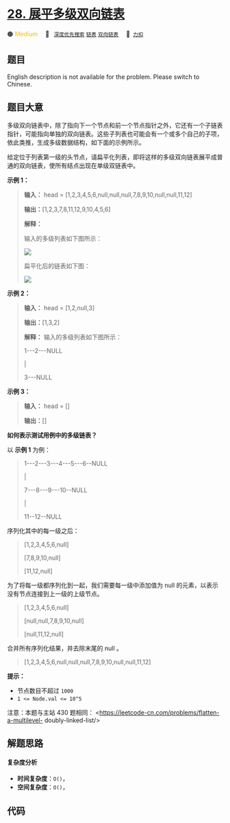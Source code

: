 # [28. 展平多级双向链表](https://2xiao.github.io/leetcode-js/offer2/jz_offer_II_028.html)

🟠 <font color=#ffb800>Medium</font>&emsp; 🔖&ensp; [`深度优先搜索`](/tag/depth-first-search.md) [`链表`](/tag/linked-list.md) [`双向链表`](/tag/doubly-linked-list.md)&emsp; 🔗&ensp;[`力扣`](https://leetcode.cn/problems/Qv1Da2)

## 题目

English description is not available for the problem. Please switch to
Chinese.


## 题目大意

多级双向链表中，除了指向下一个节点和前一个节点指针之外，它还有一个子链表指针，可能指向单独的双向链表。这些子列表也可能会有一个或多个自己的子项，依此类推，生成多级数据结构，如下面的示例所示。

给定位于列表第一级的头节点，请扁平化列表，即将这样的多级双向链表展平成普通的双向链表，使所有结点出现在单级双链表中。



**示例 1：**

> 
> 
> 
> 
> 
> **输入：** head = [1,2,3,4,5,6,null,null,null,7,8,9,10,null,null,11,12]
> 
> **输出：**[1,2,3,7,8,11,12,9,10,4,5,6]
> 
> **解释：**
> 
> 输入的多级列表如下图所示：
> 
> 
> 
> ![](https://assets.leetcode-cn.com/aliyun-lc-upload/uploads/2018/10/12/multilevellinkedlist.png)
> 
> 
> 
> 扁平化后的链表如下图：
> 
> 
> 
> ![](https://assets.leetcode-cn.com/aliyun-lc-upload/uploads/2018/10/12/multilevellinkedlistflattened.png)
> 
> 

**示例 2：**

> 
> 
> 
> 
> 
> **输入：** head = [1,2,null,3]
> 
> **输出：**[1,3,2]
> 
> **解释：** 输入的多级列表如下图所示：
> 
> 
> 
>   1---2---NULL
> 
>   |
> 
>   3---NULL
> 
> 

**示例 3：**

> 
> 
> 
> 
> 
> **输入：** head = []
> 
> **输出：**[]
> 
> 



**如何表示测试用例中的多级链表？**

以 **示例 1** 为例：

> 
> 
> 
> 
> 
>  1---2---3---4---5---6--NULL
> 
> > 
> > 
>  |
> 
> > 
> > 
>  7---8---9---10--NULL
> 
> > 
> > 
> > 
>  |
> 
> > 
> > 
> > 
>  11--12--NULL

序列化其中的每一级之后：

> 
> 
> 
> 
> 
> [1,2,3,4,5,6,null]
> 
> [7,8,9,10,null]
> 
> [11,12,null]
> 
> 

为了将每一级都序列化到一起，我们需要每一级中添加值为 null 的元素，以表示没有节点连接到上一级的上级节点。

> 
> 
> 
> 
> 
> [1,2,3,4,5,6,null]
> 
> [null,null,7,8,9,10,null]
> 
> [null,11,12,null]
> 
> 

合并所有序列化结果，并去除末尾的 null 。

> 
> 
> 
> 
> 
> [1,2,3,4,5,6,null,null,null,7,8,9,10,null,null,11,12]



**提示：**

  * 节点数目不超过 `1000`
  * `1 <= Node.val <= 10^5`



注意：本题与主站 430 题相同： <https://leetcode-cn.com/problems/flatten-a-multilevel-
doubly-linked-list/>


## 解题思路

#### 复杂度分析

- **时间复杂度**：`O()`，
- **空间复杂度**：`O()`，

## 代码

```javascript

```